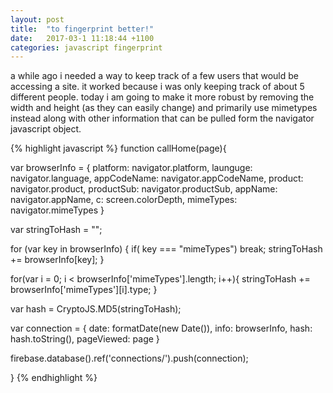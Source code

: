 ```yaml
---
layout: post
title:  "to fingerprint better!"
date:   2017-03-1 11:18:44 +1100
categories: javascript fingerprint
---
```

a while ago i needed a way to keep track of a few users that would be accessing a site. it worked because i was only keeping track of about 5 different people. today i am going to make it more robust by removing the width and height (as they can easily change) and primarily use mimetypes instead along with other information that can be pulled form the navigator javascript object.

{% highlight javascript %}
function callHome(page){

  var browserInfo = {
    platform: navigator.platform,
    launguge: navigator.language,
    appCodeName: navigator.appCodeName,
    product: navigator.product,
    productSub: navigator.productSub,
    appName: navigator.appName,
    c: screen.colorDepth,
    mimeTypes: navigator.mimeTypes
  }

  var stringToHash = "";

  for (var key in browserInfo) {
    if( key === "mimeTypes")
      break;
    stringToHash += browserInfo[key];
  }

  for(var i = 0; i < browserInfo['mimeTypes'].length; i++){
    stringToHash += browserInfo['mimeTypes'][i].type;
  }

  var hash = CryptoJS.MD5(stringToHash);
  
  var connection = {
      date: formatDate(new Date()),
      info: browserInfo,
      hash: hash.toString(),
      pageViewed: page
  }

  firebase.database().ref('connections/').push(connection);

}
{% endhighlight %}
